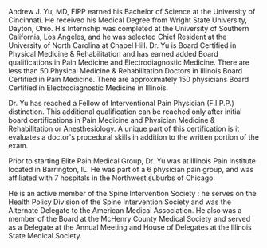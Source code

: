 Andrew J. Yu, MD, FIPP earned his Bachelor of Science at the University of Cincinnati. He received his Medical Degree from Wright State University, Dayton, Ohio. His Internship was completed at the University of Southern California, Los Angeles, and he was selected Chief Resident at the University of North Carolina at Chapel Hill. Dr. Yu is Board Certified in Physical Medicine & Rehabilitation and has earned added Board qualifications in Pain Medicine and Electrodiagnostic Medicine. There are less than 50 Physical Medicine & Rehabilitation Doctors in Illinois Board Certified in Pain Medicine. There are approximately 150 physicians Board Certified in Electrodiagnostic Medicine in Illinois.

Dr. Yu has reached a Fellow of Interventional Pain Physician (F.I.P.P.) distinction. This additional qualification can be reached only after initial board certifications in Pain Medicine and Physician Medicine & Rehabilitation or Anesthesiology. A unique part of this certification is it evaluates a doctor's procedural skills in addition to the written portion of the exam.

Prior to starting Elite Pain Medical Group, Dr. Yu was at Illinois Pain Institute located in Barrington, IL. He was part of a 6 physician pain group, and was affiliated with 7 hospitals in the Northwest suburbs of Chicago. 

He is an active member of the Spine Intervention Society : he serves on the Health Policy Division of the Spine Intervention Society and was the Alternate Delegate to the American Medical Association. He also was a member of the Board at the McHenry County Medical Society and served as a Delegate at the Annual Meeting and House of Delegates at the Illinois State Medical Society.
